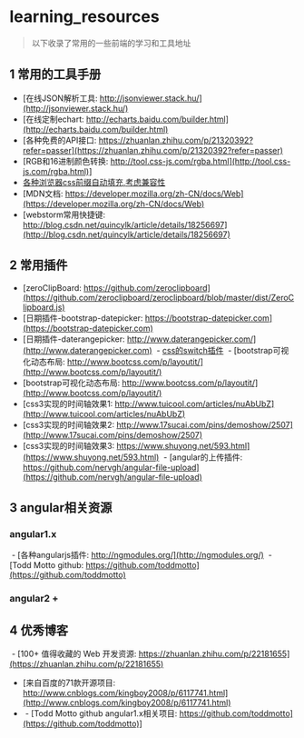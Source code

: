 # learning_resources
> 以下收录了常用的一些前端的学习和工具地址

## 1 常用的工具手册

  - [在线JSON解析工具: http://jsonviewer.stack.hu/](http://jsonviewer.stack.hu/)
  - [在线定制echart: http://echarts.baidu.com/builder.html](http://echarts.baidu.com/builder.html)
  - [各种免费的API接口: https://zhuanlan.zhihu.com/p/21320392?refer=passer](https://zhuanlan.zhihu.com/p/21320392?refer=passer)
  - [RGB和16进制颜色转换: http://tool.css-js.com/rgba.html](http://tool.css-js.com/rgba.html)]
  - [各种浏览器css前缀自动填充,考虑兼容性](https://autoprefixer.github.io/)
  - [MDN文档: https://developer.mozilla.org/zh-CN/docs/Web](https://developer.mozilla.org/zh-CN/docs/Web)
  - [webstorm常用快捷键: http://blog.csdn.net/quincylk/article/details/18256697](http://blog.csdn.net/quincylk/article/details/18256697)
 
## 2 常用插件
  - [zeroClipBoard: https://github.com/zeroclipboard](https://github.com/zeroclipboard/zeroclipboard/blob/master/dist/ZeroClipboard.js)
  - [日期插件-bootstrap-datepicker: https://bootstrap-datepicker.com](https://bootstrap-datepicker.com)
  - [日期插件-daterangepicker: http://www.daterangepicker.com/](http://www.daterangepicker.com)
  - [css的switch插件](http://www.bootcss.com/p/bootstrap-switch/)
  - [bootstrap可视化动态布局: http://www.bootcss.com/p/layoutit/](http://www.bootcss.com/p/layoutit/)
  - [bootstrap可视化动态布局: http://www.bootcss.com/p/layoutit/](http://www.bootcss.com/p/layoutit/)
  - [css3实现的时间轴效果1: http://www.tuicool.com/articles/nuAbUbZ](http://www.tuicool.com/articles/nuAbUbZ)
  - [css3实现的时间轴效果2: http://www.17sucai.com/pins/demoshow/2507](http://www.17sucai.com/pins/demoshow/2507)
  - [css3实现的时间轴效果3: https://www.shuyong.net/593.html](https://www.shuyong.net/593.html)
  - [angular的上传插件: https://github.com/nervgh/angular-file-upload](https://github.com/nervgh/angular-file-upload)

## 3 angular相关资源
### angular1.x
  - [各种angularjs插件: http://ngmodules.org/](http://ngmodules.org/)
  - [Todd Motto github: https://github.com/toddmotto](https://github.com/toddmotto)
### angular2 +



## 4 优秀博客 
  - [100+ 值得收藏的 Web 开发资源: https://zhuanlan.zhihu.com/p/22181655](https://zhuanlan.zhihu.com/p/22181655)
  - [来自百度的71款开源项目: http://www.cnblogs.com/kingboy2008/p/6117741.html](http://www.cnblogs.com/kingboy2008/p/6117741.html)
  - []()
  - [Todd Motto github angular1.x相关项目: https://github.com/toddmotto](https://github.com/toddmotto)]

